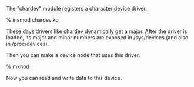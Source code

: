 The "chardev" module registers a character device driver.

  % insmod chardev.ko 

These days drivers like chardev dynamically get a major.
After the driver is loaded, its major and minor numbers
are exposed in /sys/devices (and also in /proc/devices).

Then you can make a device node that uses this driver. 

  % mknod 

Now you can read and write data to this device.
